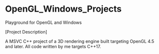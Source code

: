 # OpenGL_Windows_Projects
Playground for OpenGL and Windows

[Project Description] 

A MSVC C++ project of a 3D rendering engine built targeting OpenGL 4.5 and later. All code written by me targets C++17.
